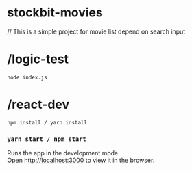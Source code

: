 # stockbit-movies
  
  // This is a simple project for movie list depend on search input

# /logic-test
  ``` node index.js ```

# /react-dev
  ``` npm install / yarn install ```

  ### `yarn start / npm start`

Runs the app in the development mode.\
Open [http://localhost:3000](http://localhost:3000) to view it in the browser.
